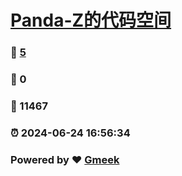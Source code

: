 # [Panda-Z的代码空间](https://Panda-Z-Coding.github.io) 
### :page_facing_up: [5](https://Panda-Z-Coding.github.io/tag.html) 
### :speech_balloon: 0 
### :hibiscus: 11467 
### :alarm_clock: 2024-06-24 16:56:34 
### Powered by :heart: [Gmeek](https://github.com/Meekdai/Gmeek)
